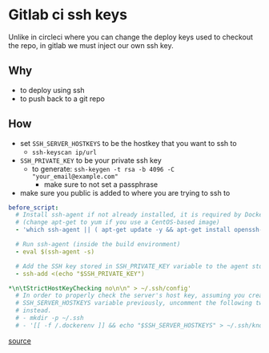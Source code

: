 # Gitlab ci ssh keys

Unlike in circleci where you can change the deploy keys used to checkout the repo, in gitlab we must inject our own ssh key.

## Why
- to deploy using ssh 
- to push back to a git repo

## How
- set `SSH_SERVER_HOSTKEYS` to be the hostkey that you want to ssh to
    - `ssh-keyscan ip/url`
- `SSH_PRIVATE_KEY` to be your private ssh key
    - to generate: `ssh-keygen -t rsa -b 4096 -C "your_email@example.com"`
        - make sure to not set a passphrase
- make sure you public is added to where you are trying to ssh to

``` yaml
before_script:
  # Install ssh-agent if not already installed, it is required by Docker.
  # (change apt-get to yum if you use a CentOS-based image)
  - 'which ssh-agent || ( apt-get update -y && apt-get install openssh-client -y )'

  # Run ssh-agent (inside the build environment)
  - eval $(ssh-agent -s)

  # Add the SSH key stored in SSH_PRIVATE_KEY variable to the agent store
  - ssh-add <(echo "$SSH_PRIVATE_KEY")

*\n\tStrictHostKeyChecking no\n\n" > ~/.ssh/config'
  # In order to properly check the server's host key, assuming you created the
  # SSH_SERVER_HOSTKEYS variable previously, uncomment the following two lines
  # instead.
  # - mkdir -p ~/.ssh
  # - '[[ -f /.dockerenv ]] && echo "$SSH_SERVER_HOSTKEYS" > ~/.ssh/known_hosts'
  ```
  
[source](https://docs.gitlab.com/ee/ci/ssh_keys/README.html)